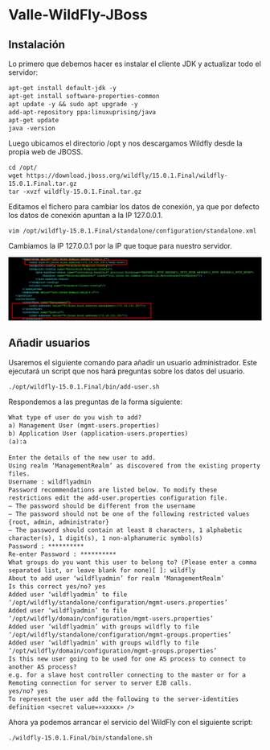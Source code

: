 # Valle-WildFly-JBoss

## Instalación

Lo primero que debemos hacer es instalar el cliente JDK y actualizar todo el servidor:
```console
apt-get install default-jdk -y
apt-get install software-properties-common
apt update -y && sudo apt upgrade -y
add-apt-repository ppa:linuxuprising/java
apt-get update
java -version
```

Luego ubicamos el directorio /opt y nos descargamos Wildfly desde la propia web de JBOSS.

```console
cd /opt/
wget https://download.jboss.org/wildfly/15.0.1.Final/wildfly-15.0.1.Final.tar.gz
tar -xvzf wildfly-15.0.1.Final.tar.gz
```

Editamos el fichero para cambiar los datos de conexión, ya que por defecto los datos de conexión apuntan a la IP 127.0.0.1.

```code
vim /opt/wildfly-15.0.1.Final/standalone/configuration/standalone.xml
```

Cambiamos la IP 127.0.0.1 por la IP que toque para nuestro servidor.

![console image](Wildfly-5.png)

## Añadir usuarios

Usaremos el siguiente comando para añadir un usuario administrador.
Este ejecutará un script que nos hará preguntas sobre los datos del usuario.

```console
./opt/wildfly-15.0.1.Final/bin/add-user.sh
```

Respondemos a las preguntas de la forma siguiente:

``` console
What type of user do you wish to add?
a) Management User (mgmt-users.properties)
b) Application User (application-users.properties)
(a):a

Enter the details of the new user to add.
Using realm ‘ManagementRealm’ as discovered from the existing property files.
Username : wildflyadmin
Password recommendations are listed below. To modify these restrictions edit the add-user.properties configuration file.
– The password should be different from the username
– The password should not be one of the following restricted values {root, admin, administrator}
– The password should contain at least 8 characters, 1 alphabetic character(s), 1 digit(s), 1 non-alphanumeric symbol(s)
Password : **********
Re-enter Password : **********
What groups do you want this user to belong to? (Please enter a comma separated list, or leave blank for none)[ ]: wildfly
About to add user ‘wildflyadmin’ for realm ‘ManagementRealm’
Is this correct yes/no? yes
Added user ‘wildflyadmin’ to file ‘/opt/wildfly/standalone/configuration/mgmt-users.properties’
Added user ‘wildflyadmin’ to file ‘/opt/wildfly/domain/configuration/mgmt-users.properties’
Added user ‘wildflyadmin’ with groups wildfly to file ‘/opt/wildfly/standalone/configuration/mgmt-groups.properties’
Added user ‘wildflyadmin’ with groups wildfly to file ‘/opt/wildfly/domain/configuration/mgmt-groups.properties’
Is this new user going to be used for one AS process to connect to another AS process?
e.g. for a slave host controller connecting to the master or for a Remoting connection for server to server EJB calls.
yes/no? yes
To represent the user add the following to the server-identities definition <secret value=»xxxxx» />

```

Ahora ya podemos arrancar el servicio del WildFly con el siguiente script:

```console
./wildfly-15.0.1.Final/bin/standalone.sh
```